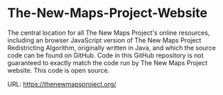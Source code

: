# The-New-Maps-Project-Website

The central location for all The New Maps Project's online resources, including an browser JavaScript version of The New Maps Project Redistricting Algorithm, originally written in Java, and which the source code can be found on GitHub. Code in this GitHub repository is not guaranteed to exactly match the code run by The New Maps Project website. This code is open source.

URL: https://thenewmapsproject.org/
